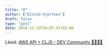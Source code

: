 ```yaml
---
title: "#"
author: ["Eivind Hjertnes"]
draft: false
type: "post"
date: 2018-12-23T10:07:47+01:00
---
```


Liked: [AWS API +
CLJS - DEV Community 👩‍💻👨‍💻](https://dev.to/royalaid/aws-api--lambda--cljs-29ca)
